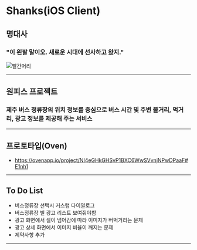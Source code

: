 # Shanks(iOS Client)

## 명대사

### "이 왼팔 말이오. 새로운 시대에 선사하고 왔지."

![빨간머리](http://1.bp.blogspot.com/-yJKsT-ELiMU/TWFA9rAzmeI/AAAAAAAAFQQ/juLZhLaGslw/s1600/Shanks.jpg "샹크스")

***

## 원피스 프로젝트

### 제주 버스 정류장의 위치 정보를 중심으로 버스 시간 및 주변 볼거리, 먹거리, 광고 정보를 제공해 주는 서비스

***

## 프로토타입(Oven)

 - https://ovenapp.io/project/NI4eGHkGHSvP1BXC6WwSVvnjNPwDPaaF#E1nh1

***

## To Do List

- 버스정류장 선택시 커스텀 다이얼로그
- 버스정류장 별 광고 리스트 보여줘야함
- 광고 화면에서 셀이 넘어감에 따라 이미지가 버벅거리는 문제
- 광고 상세 화면에서 이미지 비율이 깨지는 문제
- 제약사항 추가

***
